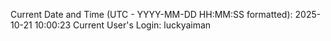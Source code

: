 Current Date and Time (UTC - YYYY-MM-DD HH:MM:SS formatted): 2025-10-21 10:00:23
Current User's Login: luckyaiman
